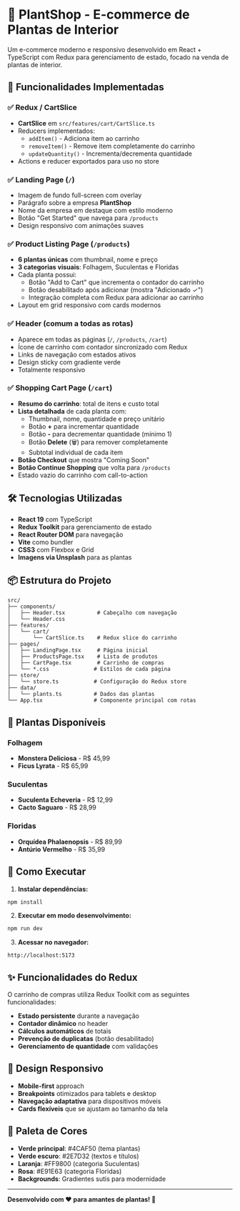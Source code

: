 # 🌿 PlantShop - E-commerce de Plantas de Interior

Um e-commerce moderno e responsivo desenvolvido em React + TypeScript com Redux para gerenciamento de estado, focado na venda de plantas de interior.

## 🚀 Funcionalidades Implementadas

### ✅ Redux / CartSlice
- **CartSlice** em `src/features/cart/CartSlice.ts`
- Reducers implementados:
  - `addItem()` - Adiciona item ao carrinho
  - `removeItem()` - Remove item completamente do carrinho
  - `updateQuantity()` - Incrementa/decrementa quantidade
- Actions e reducer exportados para uso no store

### ✅ Landing Page (`/`)
- Imagem de fundo full-screen com overlay
- Parágrafo sobre a empresa **PlantShop**
- Nome da empresa em destaque com estilo moderno
- Botão "Get Started" que navega para `/products`
- Design responsivo com animações suaves

### ✅ Product Listing Page (`/products`)
- **6 plantas únicas** com thumbnail, nome e preço
- **3 categorias visuais**: Folhagem, Suculentas e Floridas
- Cada planta possui:
  - Botão "Add to Cart" que incrementa o contador do carrinho
  - Botão desabilitado após adicionar (mostra "Adicionado ✓")
  - Integração completa com Redux para adicionar ao carrinho
- Layout em grid responsivo com cards modernos

### ✅ Header (comum a todas as rotas)
- Aparece em todas as páginas (`/`, `/products`, `/cart`)
- Ícone de carrinho com contador sincronizado com Redux
- Links de navegação com estados ativos
- Design sticky com gradiente verde
- Totalmente responsivo

### ✅ Shopping Cart Page (`/cart`)
- **Resumo do carrinho**: total de itens e custo total
- **Lista detalhada** de cada planta com:
  - Thumbnail, nome, quantidade e preço unitário
  - Botão **+** para incrementar quantidade
  - Botão **-** para decrementar quantidade (mínimo 1)
  - Botão **Delete** (🗑️) para remover completamente
  - Subtotal individual de cada item
- **Botão Checkout** que mostra "Coming Soon"
- **Botão Continue Shopping** que volta para `/products`
- Estado vazio do carrinho com call-to-action

## 🛠️ Tecnologias Utilizadas

- **React 19** com TypeScript
- **Redux Toolkit** para gerenciamento de estado
- **React Router DOM** para navegação
- **Vite** como bundler
- **CSS3** com Flexbox e Grid
- **Imagens via Unsplash** para as plantas

## 📦 Estrutura do Projeto

```
src/
├── components/
│   ├── Header.tsx          # Cabeçalho com navegação
│   └── Header.css
├── features/
│   └── cart/
│       └── CartSlice.ts    # Redux slice do carrinho
├── pages/
│   ├── LandingPage.tsx     # Página inicial
│   ├── ProductsPage.tsx    # Lista de produtos
│   ├── CartPage.tsx        # Carrinho de compras
│   └── *.css              # Estilos de cada página
├── store/
│   └── store.ts           # Configuração do Redux store
├── data/
│   └── plants.ts          # Dados das plantas
└── App.tsx                # Componente principal com rotas
```

## 🌱 Plantas Disponíveis

### Folhagem
- **Monstera Deliciosa** - R$ 45,99
- **Ficus Lyrata** - R$ 65,99

### Suculentas
- **Suculenta Echeveria** - R$ 12,99
- **Cacto Saguaro** - R$ 28,99

### Floridas
- **Orquídea Phalaenopsis** - R$ 89,99
- **Antúrio Vermelho** - R$ 35,99

## 🚀 Como Executar

1. **Instalar dependências:**
```bash
npm install
```

2. **Executar em modo desenvolvimento:**
```bash
npm run dev
```

3. **Acessar no navegador:**
```
http://localhost:5173
```

## ✨ Funcionalidades do Redux

O carrinho de compras utiliza Redux Toolkit com as seguintes funcionalidades:

- **Estado persistente** durante a navegação
- **Contador dinâmico** no header
- **Cálculos automáticos** de totais
- **Prevenção de duplicatas** (botão desabilitado)
- **Gerenciamento de quantidade** com validações

## 📱 Design Responsivo

- **Mobile-first** approach
- **Breakpoints** otimizados para tablets e desktop
- **Navegação adaptativa** para dispositivos móveis
- **Cards flexíveis** que se ajustam ao tamanho da tela

## 🎨 Paleta de Cores

- **Verde principal**: #4CAF50 (tema plantas)
- **Verde escuro**: #2E7D32 (textos e títulos)
- **Laranja**: #FF9800 (categoria Suculentas)
- **Rosa**: #E91E63 (categoria Floridas)
- **Backgrounds**: Gradientes sutis para modernidade

---

**Desenvolvido com ❤️ para amantes de plantas! 🌿**
